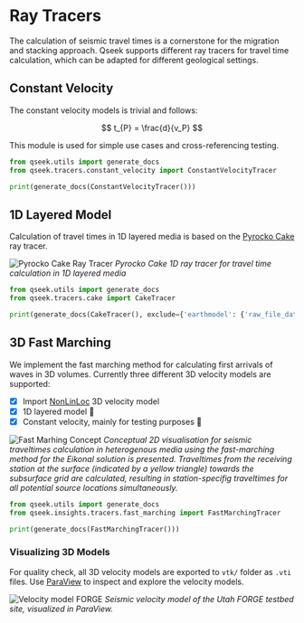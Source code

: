 # Ray Tracers

The calculation of seismic travel times is a cornerstone for the migration and stacking approach. Qseek supports different ray tracers for travel time calculation, which can be adapted for different geological settings.

## Constant Velocity

The constant velocity models is trivial and follows:

$$
t_{P} = \frac{d}{v_P}
$$

This module is used for simple use cases and cross-referencing testing.

```python exec='on'
from qseek.utils import generate_docs
from qseek.tracers.constant_velocity import ConstantVelocityTracer

print(generate_docs(ConstantVelocityTracer()))
```

## 1D Layered Model

Calculation of travel times in 1D layered media is based on the [Pyrocko Cake](https://pyrocko.org/docs/current/apps/cake/manual.html#command-line-examples) ray tracer.

![Pyrocko Cake Ray Tracer](https://pyrocko.org/docs/current/_images/cake_plot_example_2.png)
*Pyrocko Cake 1D ray tracer for travel time calculation in 1D layered media*

```python exec='on'
from qseek.utils import generate_docs
from qseek.tracers.cake import CakeTracer

print(generate_docs(CakeTracer(), exclude={'earthmodel': {'raw_file_data'}}))
```

## 3D Fast Marching

We implement the fast marching method for calculating first arrivals of waves in 3D volumes. Currently three different 3D velocity models are supported:

* [x] Import [NonLinLoc](http://alomax.free.fr/nlloc/) 3D velocity model
* [x] 1D layered model 🥞
* [x] Constant velocity, mainly for testing purposes 🥼

![Fast Marhing Concept](../images/fmm-concept.webp)
*Conceptual 2D visualisation for seismic traveltimes calculation in heterogenous media using the fast-marching method for the Eikonal solution is presented. Traveltimes from the receiving station at the surface (indicated by a yellow triangle) towards the subsurface grid are calculated, resulting in station-specifig traveltimes for all potential source locations simultaneously.*

```python exec='on'
from qseek.utils import generate_docs
from qseek.insights.tracers.fast_marching import FastMarchingTracer

print(generate_docs(FastMarchingTracer()))
```

### Visualizing 3D Models

For quality check, all 3D velocity models are exported to `vtk/` folder as `.vti` files. Use [ParaView](https://www.paraview.org/) to inspect and explore the velocity models.

![Velocity model FORGE](../images/FORGE-velocity-model.webp)
*Seismic velocity model of the Utah FORGE testbed site, visualized in ParaView.*
